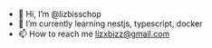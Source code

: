 - 👋 Hi, I’m @lizbisschop
- 🌱 I’m currently learning nestjs, typescript, docker
- 📫 How to reach me lizxbizz@gmail.com

<!---
lizbisschop/lizbisschop is a ✨ special ✨ repository because its `README.md` (this file) appears on your GitHub profile.
You can click the Preview link to take a look at your changes.
--->

